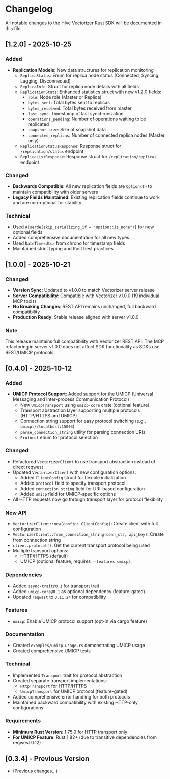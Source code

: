 # Changelog

All notable changes to the Hive Vectorizer Rust SDK will be documented in this file.

## [1.2.0] - 2025-10-25

### Added
- **Replication Models**: New data structures for replication monitoring
  - `ReplicaStatus`: Enum for replica node status (Connected, Syncing, Lagging, Disconnected)
  - `ReplicaInfo`: Struct for replica node details with all fields
  - `ReplicationStats`: Enhanced statistics struct with new v1.2.0 fields:
    - `role`: Node role (Master or Replica)
    - `bytes_sent`: Total bytes sent to replicas
    - `bytes_received`: Total bytes received from master
    - `last_sync`: Timestamp of last synchronization
    - `operations_pending`: Number of operations waiting to be replicated
    - `snapshot_size`: Size of snapshot data
    - `connected_replicas`: Number of connected replica nodes (Master only)
  - `ReplicationStatusResponse`: Response struct for `/replication/status` endpoint
  - `ReplicaListResponse`: Response struct for `/replication/replicas` endpoint

### Changed
- **Backwards Compatible**: All new replication fields are `Option<T>` to maintain compatibility with older servers
- **Legacy Fields Maintained**: Existing replication fields continue to work and are non-optional for stability

### Technical
- Used `#[serde(skip_serializing_if = "Option::is_none")]` for new optional fields
- Added comprehensive documentation for all new types
- Used `DateTime<Utc>` from chrono for timestamp fields
- Maintained strict typing and Rust best practices

## [1.0.0] - 2025-10-21

### Changed
- **Version Sync**: Updated to v1.0.0 to match Vectorizer server release
- **Server Compatibility**: Compatible with Vectorizer v1.0.0 (19 individual MCP tools)
- **No Breaking Changes**: REST API remains unchanged, full backward compatibility
- **Production Ready**: Stable release aligned with server v1.0.0

### Note
This release maintains full compatibility with Vectorizer REST API. The MCP refactoring in server v1.0.0 does not affect SDK functionality as SDKs use REST/UMICP protocols.

## [0.4.0] - 2025-10-12

### Added
- **UMICP Protocol Support**: Added support for the UMICP (Universal Messaging and Inter-process Communication Protocol)
  - New `UmicpTransport` using `umicp-core` crate (optional feature)
  - Transport abstraction layer supporting multiple protocols (HTTP/HTTPS and UMICP)
  - Connection string support for easy protocol switching (e.g., `umicp://localhost:15003`)
  - `parse_connection_string` utility for parsing connection URIs
  - `Protocol` enum for protocol selection

### Changed
- Refactored `VectorizerClient` to use transport abstraction instead of direct reqwest
- Updated `VectorizerClient` with new configuration options:
  - Added `ClientConfig` struct for flexible initialization
  - Added `protocol` field to specify transport protocol
  - Added `connection_string` field for URI-based configuration
  - Added `umicp` field for UMICP-specific options
- All HTTP requests now go through transport layer for protocol flexibility

### New API
- `VectorizerClient::new(config: ClientConfig)`: Create client with full configuration
- `VectorizerClient::from_connection_string(conn_str, api_key)`: Create from connection string
- `client.protocol()`: Get the current transport protocol being used
- Multiple transport options:
  - HTTP/HTTPS (default)
  - UMICP (optional feature, requires `--features umicp`)

### Dependencies
- Added `async-trait@0.1` for transport trait
- Added `umicp-core@0.1` as optional dependency (feature-gated)
- Updated `reqwest` to `0.11.24` for compatibility

### Features
- `umicp`: Enable UMICP protocol support (opt-in via cargo feature)

### Documentation
- Created `examples/umicp_usage.rs` demonstrating UMICP usage
- Created comprehensive UMICP tests

### Technical
- Implemented `Transport` trait for protocol abstraction
- Created separate transport implementations:
  - `HttpTransport` for HTTP/HTTPS
  - `UmicpTransport` for UMICP protocol (feature-gated)
- Added comprehensive error handling for both protocols
- Maintained backward compatibility with existing HTTP-only configurations

### Requirements
- **Minimum Rust Version**: 1.75.0 for HTTP transport only
- **For UMICP Feature**: Rust 1.82+ (due to transitive dependencies from reqwest 0.12)

## [0.3.4] - Previous Version
- (Previous changes...)

